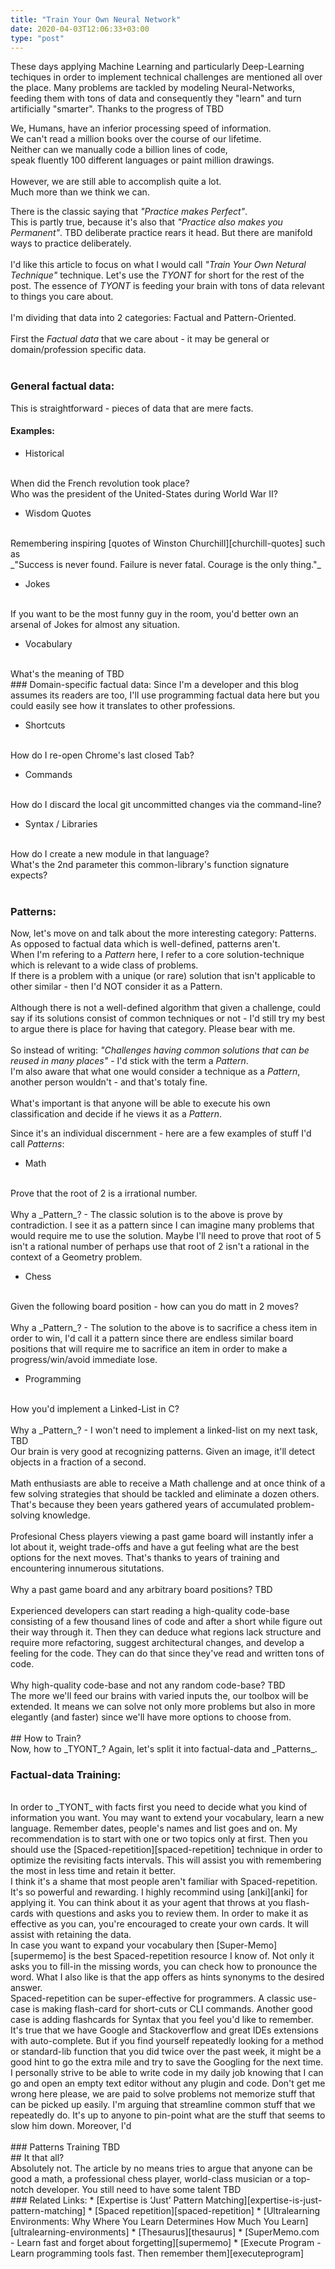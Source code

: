 ```yaml
---
title: "Train Your Own Neural Network"
date: 2020-04-03T12:06:33+03:00
type: "post"
---
```


These days applying Machine Learning and particularly Deep-Learning techiques in order to implement technical challenges are mentioned all over the place.
Many problems are tackled by modeling Neural-Networks, feeding them with tons of data and consequently they "learn" 
and turn artificially "smarter". Thanks to the progress of TBD

We, Humans, have an inferior processing speed of information.
<br/>
We can't read a million books over the course of our lifetime. 
<br/>
Neither can we manually code a billion lines of code, 
<br/>
speak fluently 100 different languages or paint million drawings. 
<br/>
<br/>
However, we are still able to accomplish quite a lot.
<br/>
Much more than we think we can. 
<br/>

There is the classic saying that _"Practice makes Perfect"_. 
<br/>This is partly true, because it's also that _"Practice also makes you Permanent"_.
TBD deliberate practice rears it head. But there are manifold ways to practice deliberately. 
<br/><br/>
I'd like this article to focus on what I would call _"Train Your Own Netural Technique"_ technique. Let's use the _TYONT_ for short for the rest of the post. 
The essence of _TYONT_ is feeding your brain with tons of data relevant to things you care about.
<br/>
<br/>
I'm dividing that data into 2 categories: Factual and Pattern-Oriented.
<br/>
<br/>
First the _Factual data_ that we care about - it may be general or domain/profession specific data.
<br/><br/>

### General factual data:
This is straightforward - pieces of data that are mere facts.
#### Examples:

* Historical 
<br/>
When did the French revolution took place?
<br/>
Who was the president of the United-States during World War II?  

* Wisdom Quotes 
<br/>
Remembering inspiring [quotes of Winston Churchill][churchill-quotes] such as 
<br/>
_"Success is never found. Failure is never fatal. Courage is the only thing."_ 

* Jokes 
<br/>
If you want to be the most funny guy in the room, you'd better own an arsenal of Jokes for almost any situation.

* Vocabulary 
<br/>
What's the meaning of TBD

<br/>
### Domain-specific factual data:
Since I'm a developer and this blog assumes its readers are too, I'll use programming factual data here but you could easily see how it translates 
to other professions.

* Shortcuts 
<br/>
How do I re-open Chrome's last closed Tab? 

* Commands 
<br/>
How do I discard the local git uncommitted changes via the command-line?

* Syntax / Libraries 
<br/>
How do I create a new module in that language?
<br/>
What's the 2nd parameter this common-library's function signature expects?
<br/>
<br/>

### Patterns:
Now, let's move on and talk about the more interesting category: Patterns.
As opposed to factual data which is well-defined, patterns aren't.
<br/>
When I'm refering to a _Pattern_ here, I refer to a core solution-technique which is relevant to a wide class of problems.
<br/>
If there is a problem with a unique (or rare) solution that isn't applicable to other similar - then I'd NOT consider it as a Pattern.
<br/>
<br/>
Although there is not a well-defined algorithm that given a challenge, could say if its solutions consist of common techniques or not - 
I'd still try my best to argue there is place for having that category. Please bear with me. 
<br/>
<br/>
So instead of writing: _"Challenges having common solutions that can be reused in many places"_ - I'd stick with the term a _Pattern_.
<br/>
I'm also aware that what one would consider a technique as a _Pattern_, another person wouldn't - and that's totaly fine.
<br/>
<br/>
What's important is that anyone will be able to execute his own classification and decide if he views it as a _Pattern_.
<br/>

Since it's an individual discernment - here are a few examples of stuff I'd call _Patterns_:

* Math
<br/>
Prove that the root of 2 is a irrational number.
<br/>
<br/>
Why a _Pattern_? - The classic solution is to the above is prove by contradiction.
I see it as a pattern since I can imagine many problems that would require me to use the solution.
Maybe I'll need to prove that root of 5 isn't a rational number of perhaps use that root of 2 isn't a rational in the context
of a Geometry problem. 

* Chess 
<br/>
Given the following board position - how can you do matt in 2 moves?
<br/>
<br/>
Why a _Pattern_? - The solution to the above is to sacrifice a chess item in order to win, I'd call it a pattern since there are 
endless similar board positions that will require me to sacrifice an item in order to make a progress/win/avoid immediate lose.

* Programming 
<br/>
How you'd implement a Linked-List in C? 
<br/>
<br/>
Why a _Pattern_? - I won't need to implement a linked-list on my next task, TBD


<br/>
Our brain is very good at recognizing patterns. Given an image, it'll detect objects in a fraction of a second. 
<br/>
<br/>
Math enthusiasts are able to receive a Math challenge and at once think of a few solving strategies that should be tackled and eliminate a dozen others.
That's because they been years gathered years of accumulated problem-solving knowledge.
<br/>
<br/>
Profesional Chess players viewing a past game board will instantly infer a lot about it, weight trade-offs and have a gut feeling what are the best
options for the next moves. That's thanks to years of training and encountering innumerous situtations.
<br/>
<br/>
Why a past game board and any arbitrary board positions? TBD
<br/>
<br/>
Experienced developers can start reading a high-quality code-base consisting of a few thousand lines of code and after a short while figure out their way through it.
Then they can deduce what regions lack structure and require more refactoring, suggest architectural changes, and develop a feeling for the code.
They can do that since they've read and written tons of code.
<br/>
<br/>
Why high-quality code-base and not any random code-base? TBD
<br/>
The more we'll feed our brains with varied inputs the, our toolbox will be extended.
It means we can solve not only more problems but also in more elegantly (and faster) since we'll have more options to choose from.

<br/>
<br/>
## How to Train?
<br/>
Now, how to _TYONT_?
Again, let's split it into factual-data and _Patterns_.
<br/>

### Factual-data Training:
<br/>
In order to _TYONT_ with facts first you need to decide what you kind of information you want. 
You may want to extend your vocabulary, learn a new language. Remember dates, people's names and list goes and on.
My recommendation is to start with one or two topics only at first. Then you should use the [Spaced-repetition][spaced-repetition] technique
in order to optimize the revisiting facts intervals. This will assist you with remembering the most in less time and retain it better. 
<br/>
I think it's a shame that most people aren't familiar with Spaced-repetition. It's so powerful and rewarding. 
I highly recommind using [anki][anki] for applying it. You can think about it as your agent that throws at you flash-cards with questions
and asks you to review them. In order to make it as effective as you can, you're encouraged to create your own cards. It will assist with retaining the data.
<br/>
In case you want to expand your vocabulary then [Super-Memo][supermemo] is the best Spaced-repetition resource I know of. 
Not only it asks you to fill-in the missing words, you can check how to pronounce the word.
What I also like is that the app offers as hints synonyms to the desired answer.
<br/>
Spaced-repetition can be super-effective for programmers. A classic use-case is making flash-card for short-cuts or CLI commands.
Another good case is adding flashcards for Syntax that you feel you'd like to remember. It's true that we have Google and Stackoverflow and great
IDEs extensions with auto-complete. But if you find yourself repeatedly looking for a method or standard-lib function that you did twice over the past week,
it might be a good hint to go the extra mile and try to save the Googling for the next time. I personally strive to be able to write code in my daily job 
knowing that I can go and open an empty text editor without any plugin and code. Don't get me wrong here please, we are paid to solve problems not memorize stuff 
that can be picked up easily. I'm arguing that streamline common stuff that we repeatedly do. It's up to anyone to pin-point what are the stuff that seems to slow 
him down. Moreover, I'd 


<br/>
<br/>
### Patterns Training
TBD


<br/>
## It that all?
<br/>
Absolutely not. The article by no means tries to argue that anyone can be good a math, a professional chess player,
world-class musician or a top-notch developer. You still need to have some talent TBD

<br/>
### Related Links:
* [Expertise is ‘Just’ Pattern Matching][expertise-is-just-pattern-matching]
* [Spaced repetition][spaced-repetition]
* [Ultralearning Environments: Why Where You Learn Determines How Much You Learn][ultralearning-environments]
* [Thesaurus][thesaurus]
* [SuperMemo.com - Learn fast and forget about forgetting][supermemo]
* [Execute Program - Learn programming tools fast. Then remember them][executeprogram]

[spaced-repetition]: https://en.wikipedia.org/wiki/Spaced_repetition
[churchill-quotes]: https://www.keepinspiring.me/winston-churchill-quotes/
[ultralearning-environments]: https://www.scotthyoung.com/blog/2019/01/03/ultralearning-environments/
[expertise-is-just-pattern-matching]: https://commoncog.com/blog/expertise-is-just-pattern-matching/
[supermemo]: https://www.supermemo.com/
[thesaurus]: https://www.thesaurus.com/
[anki]: https://apps.ankiweb.net/ 
[executeprogram]: https://www.executeprogram.com/
